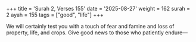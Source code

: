 +++
title = 'Surah 2, Verses 155'
date = '2025-08-27'
weight = 162
surah = 2
ayah = 155
tags = ["good", "life"]
+++

We will certainly test you with a touch of fear and famine and loss of property, life, and crops. Give good news to those who patiently endure—